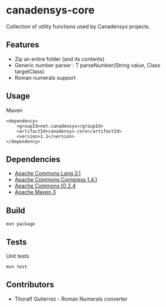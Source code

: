 canadensys-core
===============

Collection of utility functions used by Canadensys projects.

Features
--------
* Zip an entire folder (and its contents)
* Generic number parser : T parseNumber(String value, Class<T> targetClass)
* Roman numerals support

Usage
-----
Maven
```
<dependency>
	<groupId>net.canadensys</groupId>
	<artifactId>canadensys-core</artifactId>
	<version>1.1</version>
</dependency>
```

Dependencies
------------
* [Apache Commons Lang 3.1](http://commons.apache.org/lang/)
* [Apache Commons Compress 1.4.1](http://commons.apache.org/compress/)
* [Apache Commons IO 2.4](http://commons.apache.org/io/)
* [Apache Maven 3](http://maven.apache.org/)

Build
-----
```
mvn package
```

Tests
-----
Unit tests
```
mvn test
```

Contributors
-----------
* Thoralf Gutierrez - Roman Numerals converter
